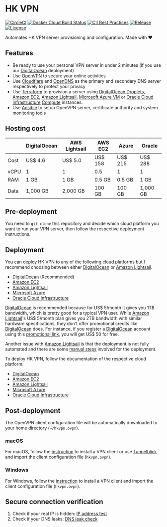 # HK VPN

[![CircleCI](https://img.shields.io/circleci/project/github/ayltai/hkvpn-infrastructure/master.svg?style=flat)](https://circleci.com/gh/ayltai/hkvpn-infrastructure)
[![Docker Cloud Build Status](https://img.shields.io/docker/cloud/build/ayltai/hkvpn-infrastructure)](https://cloud.docker.com/u/ayltai/repository/docker/ayltai/hkvpn-infrastructure)
[![CII Best Practices](https://bestpractices.coreinfrastructure.org/projects/3261/badge)](https://bestpractices.coreinfrastructure.org/projects/3261)
[![Release](https://img.shields.io/github/release/ayltai/hkvpn-infrastructure.svg?style=flat)](https://github.com/ayltai/hkvpn-infrastructure/releases)
[![License](https://img.shields.io/github/license/ayltai/hkvpn-infrastructure.svg?style=flat)](https://github.com/ayltai/hkvpn-infrastructure/blob/master/LICENSE)

Automates HK VPN server provisioning and configuration. Made with ❤

## Features
* Be ready to use your personal VPN server in under 2 minutes (if you use our [DigitalOcean](https://m.do.co/c/f873e16476e5) deployment)
* Use [OpenVPN](https://openvpn.net/) to secure your online activities
* Use [Cloudflare](https://www.cloudflare.com/) and [OpenDNS](https://www.opendns.com/) as the primary and secondary DNS server respectively to protect your privacy
* Use [Terraform](https://www.terraform.io/) to provision a server using [DigitalOcean Droplets](https://m.do.co/c/f873e16476e5), [Amazon EC2](https://aws.amazon.com/ec2/), [Amazon Lightsail](https://aws.amazon.com/lightsail/), [Microsoft Azure VM](https://azure.microsoft.com/en-us/services/virtual-machines/) or [Oracle Cloud Infrastructure](https://www.oracle.com/cloud/) [Compute](https://www.oracle.com/cloud/compute/) instances.
* Use [Ansible](https://www.ansible.com/) to setup OpenVPN server, certificate authority and system monitoring tools

## Hosting cost

|      | DigitalOcean | AWS Lightsail | AWS EC2 | Azure   | Oracle   |
|------|--------------|---------------|---------|---------|----------|
| Cost | US$ 4.6      | US$ 5.0       | US$ 158 | US$ 215 | US$ 288  |
| vCPU | 1            | 1             | 0.5     | 1       | 1        |
| RAM  | 1 GB         | 1 GB          | 0.5 GB  | 0.5 GB  | 1 GB     |
| Data | 1,000 GB     | 2,000 GB      | 100 GB  | 100 GB  | 1,000 GB |

## Pre-deployment
You need to `git clone` this repository and decide which cloud platform you want to run your VPN server, then follow the respective deployment instructions.

## Deployment
You can deploy HK VPN to any of the following cloud platforms but I recommend choosing between either [DigitalOcean](https://m.do.co/c/f873e16476e5) or [Amazon Lightsail](https://aws.amazon.com/lightsail/).

* [DigitalOcean](https://m.do.co/c/f873e16476e5) (Recommended)
* [Amazon EC2](https://aws.amazon.com/ec2/)
* [Amazon Lightsail](https://aws.amazon.com/lightsail/)
* [Microsoft Azure](https://azure.microsoft.com/en-us/services/virtual-machines/)
* [Oracle Cloud Infrastructure](https://www.oracle.com/cloud/)

[DigitalOcean](https://m.do.co/c/f873e16476e5) is recommended because for US$ 5/month it gives you 1TB bandwidth, which is pretty good for a typical VPN user. While [Amazon Lightsail](https://aws.amazon.com/lightsail/)'s US$ 5/month plan gives you 2TB bandwidth with similar hardware specifications, they don't offer promotional credits like [DigitalOcean](https://m.do.co/c/f873e16476e5) does. For instance, if you register a [DigitalOcean](https://m.do.co/c/f873e16476e5) account using this [promotional link](https://m.do.co/c/f873e16476e5), you will get US$ 50 for free.

Another issue with [Amazon Lightsail](https://aws.amazon.com/lightsail/) is that the deployment is not fully automated and there are some [manual steps](LightSail.md) involved for the deployment.

To deploy HK VPN, follow the documentation of the respective cloud platform:
* [DigitalOcean](DigitalOcean.md)
* [Amazon EC2](EC2.md)
* [Amazon Lightsail](LightSail.md)
* [Microsoft Azure](Azure.md)
* [Oracle Cloud Infrastructure](Oracle.md)

## Post-deployment
The OpenVPN client configuration file will be automatically downloaded to your home directory (`~/hkvpn.ovpn`).

### macOS
For macOS, follow the [instruction](https://openvpn.net/vpn-server-resources/installation-guide-for-openvpn-connect-client-on-macos/) to install a VPN client or use [Tunnelblick](https://tunnelblick.net/) and import the client configuration file (`hkvpn.ovpn`). 

### Windows
For Windows, follow the [instruction](https://openvpn.net/vpn-server-resources/installation-guide-for-openvpn-connect-client-on-windows/) to install a VPN client and import the client configuration file (`hkvpn.ovpn`).

## Secure connection verification

1. Check if your real IP is hidden: [IP address test](https://whatismyip.com)
2. Check if your DNS leaks: [DNS leak check](https://www.dnsleaktest.com)
